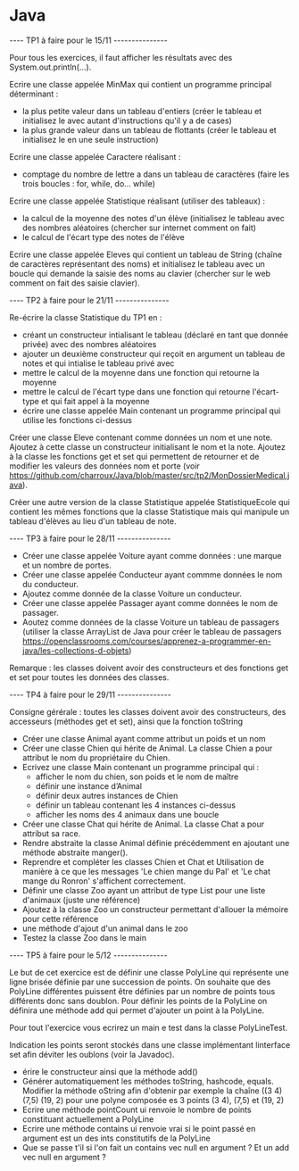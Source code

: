 # Java

---- TP1 à faire pour le 15/11 ---------------

Pour tous les exercices, il faut afficher les résultats avec des System.out.println(...).

Ecrire une classe appelée MinMax qui contient un programme principal déterminant :
  - la plus petite valeur dans un tableau d'entiers (créer le tableau et initialisez le avec autant d'instructions qu'il y a de cases)
  - la plus grande valeur dans un tableau de flottants (créer le tableau et initialisez le en une seule instruction)
  
Ecrire une classe appelée Caractere réalisant :
  - comptage du nombre de lettre a dans un tableau de caractères (faire les trois boucles : for, while, do... while)
  
Ecrire une classe appelée Statistique réalisant (utiliser des tableaux) :
  - la calcul de la moyenne des notes d'un élève (initialisez le tableau avec des nombres aléatoires (chercher sur internet comment on fait)
  - le calcul de l'écart type des notes de l'élève

Ecrire une classe appelée Eleves qui contient un tableau de String (chaîne de caractères représentant des noms) et initialisez le tableau avec un boucle qui demande la saisie des noms au clavier (chercher sur le web comment on fait des saisie clavier).

---- TP2 à faire pour le 21/11 ---------------

Re-écrire la classe Statistique du TP1 en :
 - créant un constructeur intialisant le tableau (déclaré en tant que donnée privée) avec des nombres aléatoires
 - ajouter un deuxième  constructeur qui reçoit en argument un tableau de notes et qui intialise le tableau privé avec
 - mettre le calcul de la moyenne dans une fonction qui retourne la moyenne
 - mettre le calcul de l'écart type dans une fonction qui retourne l'écart-type et qui fait appel à la moyenne
 - écrire une classe appelée Main contenant un programme principal qui utilise les fonctions ci-dessus
 
Créer une classe Eleve contenant comme données un nom et une note. Ajoutez à cette classe un constructeur initialisant le nom et la note. Ajoutez à la classe les fonctions get et set qui permettent de retourner et de modifier les valeurs des données nom et porte (voir https://github.com/charroux/Java/blob/master/src/tp2/MonDossierMedical.java). 

Créer une autre version de la classe Statistique appelée StatistiqueEcole qui contient les mêmes fonctions que la classe Statistique mais qui manipule un tableau d'élèves au lieu d'un tableau de note.

---- TP3 à faire pour le 28/11 ---------------

- Créer une classe appelée Voiture ayant comme données : une marque et un nombre de portes.
- Créer une classe appelée Conducteur ayant commme données le nom du conducteur.
- Ajoutez comme donnée de la classe Voiture un conducteur.
- Créer une classe appelée Passager ayant comme données le nom de passager.
- Aoutez comme données de la classe Voiture un tableau de passagers (utiliser la classe ArrayList de Java pour créer le tableau de passagers https://openclassrooms.com/courses/apprenez-a-programmer-en-java/les-collections-d-objets) 

Remarque : les classes doivent avoir des constructeurs et des fonctions get et set pour toutes les données des classes.


---- TP4 à faire pour le 29/11 ---------------

Consigne gérérale : toutes les classes doivent avoir des constructeurs, des accesseurs (méthodes get et set), ainsi que la fonction toString

- Créer une classe Animal ayant comme attribut un poids et un nom
- Créer une classe Chien qui hérite de Animal. La classe  Chien a pour attribut le nom du propriétaire du Chien.
- Ecrivez une classe Main contenant un programme principal qui :
  - afficher  le nom du chien, son poids et le nom de maître
  - définir une  instance d’Animal
  - définir deux autres instances de Chien
  - définir un tableau contenant les 4 instances ci-dessus
  - afficher les noms des 4 animaux dans une boucle
- Créer une classe Chat qui hérite de Animal. La classe Chat a pour attribut sa race.
- Rendre abstraite  la classe Animal définie précédemment en ajoutant une méthode abstraite manger().
- Reprendre et compléter les classes Chien et Chat et Utilisation de manière à ce que les messages 'Le chien mange du Pal' et 'Le chat mange du Ronron' s'affichent correctement.
- Définir une classe Zoo ayant un attribut de type List pour une liste d'animaux (juste une référence)
- Ajoutez à la classe Zoo un constructeur permettant d'allouer la mémoire pour cette référence
- une méthode d'ajout d'un animal dans le zoo
- Testez la classe Zoo dans le main

---- TP5 à faire pour le 5/12 ---------------

Le but de cet exercice est de définir une classe PolyLine qui représente une ligne brisée définie par une succession de points. On souhaite que des PolyLine différentes puissent être définies par un nombre de points tous différents donc sans doublon. Pour définir les points de la 
PolyLine on définira une méthode add qui permet d'ajouter un point à la PolyLine.

Pour tout l'exercice vous ecrirez un main e test dans la classe PolyLineTest.

Indication les points seront stockés dans une classe implémentant linterface set afin déviter les oublons (voir la Javadoc).
  - érire le constructeur ainsi que la méthode add()
  - Générer automatiquement les méthodes toString, hashcode, equals. Modifier la méthode oString afin d'obtenir par exemple la chaîne ((3 4) (7,5) (19, 2) pour une polyne composée es 3 points (3 4),  (7,5) et (19, 2)
  - Ecrire une méthode pointCount ui renvoie le nombre de points constituant actuellement a PolyLine
  - Ecrire une méthode contains ui renvoie vrai si le point passé en argument est un des ints constitutifs de la PolyLine
  - Que se passe t'il si l'on fait un contains vec null en argument ? Et un add vec null en argument ?
